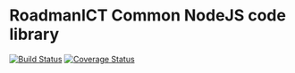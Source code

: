 # RoadmanICT Common NodeJS code library
[![Build Status](https://travis-ci.org/roadmanict/nodejs-common.svg?branch=master)](https://travis-ci.org/roadmanict/nodejs-common)
[![Coverage Status](https://coveralls.io/repos/github/roadmanict/nodejs-common/badge.svg?branch=master)](https://coveralls.io/github/roadmanict/nodejs-common?branch=master)